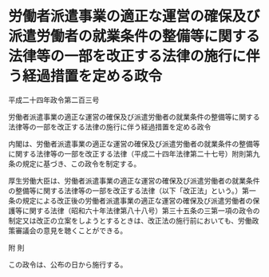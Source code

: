 # 労働者派遣事業の適正な運営の確保及び派遣労働者の就業条件の整備等に関する法律等の一部を改正する法律の施行に伴う経過措置を定める政令

平成二十四年政令第二百三号

労働者派遣事業の適正な運営の確保及び派遣労働者の就業条件の整備等に関する法律等の一部を改正する法律の施行に伴う経過措置を定める政令

内閣は、労働者派遣事業の適正な運営の確保及び派遣労働者の就業条件の整備等に関する法律等の一部を改正する法律（平成二十四年法律第二十七号）附則第九条の規定に基づき、この政令を制定する。

厚生労働大臣は、労働者派遣事業の適正な運営の確保及び派遣労働者の就業条件の整備等に関する法律等の一部を改正する法律（以下「改正法」という。）第一条の規定による改正後の労働者派遣事業の適正な運営の確保及び派遣労働者の保護等に関する法律（昭和六十年法律第八十八号）第三十五条の三第一項の政令の制定又は改正の立案をしようとするときは、改正法の施行前においても、労働政策審議会の意見を聴くことができる。

附 則

この政令は、公布の日から施行する。
